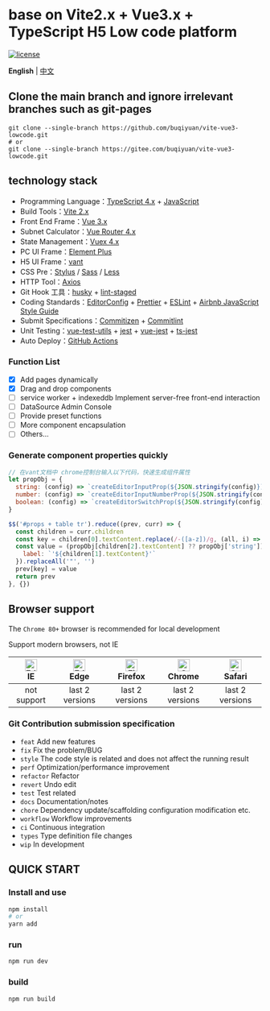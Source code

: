 # base on Vite2.x + Vue3.x + TypeScript H5 Low code platform

[![license](https://img.shields.io/github/license/buqiyuan/vite-vue3-lowcode.svg)](LICENSE)

**English** | [中文](./README.md)

## Clone the main branch and ignore irrelevant branches such as git-pages

```shell
git clone --single-branch https://github.com/buqiyuan/vite-vue3-lowcode.git
# or
git clone --single-branch https://gitee.com/buqiyuan/vite-vue3-lowcode.git
```

## technology stack

- Programming Language：[TypeScript 4.x](https://www.typescriptlang.org/zh/) + [JavaScript](https://www.javascript.com/)
- Build Tools：[Vite 2.x](https://cn.vitejs.dev/)
- Front End Frame：[Vue 3.x](https://v3.cn.vuejs.org/)
- Subnet Calculator：[Vue Router 4.x](https://next.router.vuejs.org/zh/index.html)
- State Management：[Vuex 4.x](https://next.vuex.vuejs.org/)
- PC UI Frame：[Element Plus](https://element-plus.org/#/zh-CN)
- H5 UI Frame：[vant](https://vant-contrib.gitee.io/vant/v3/#/zh-CN/)
- CSS Pre：[Stylus](https://stylus-lang.com/) / [Sass](https://sass.bootcss.com/documentation) / [Less](http://lesscss.cn/)
- HTTP Tool：[Axios](https://axios-http.com/)
- Git Hook 工具：[husky](https://typicode.github.io/husky/#/) + [lint-staged](https://github.com/okonet/lint-staged)
- Coding Standards：[EditorConfig](http://editorconfig.org) + [Prettier](https://prettier.io/) + [ESLint](https://eslint.org/) + [Airbnb JavaScript Style Guide](https://github.com/airbnb/javascript#translation)
- Submit Specifications：[Commitizen](http://commitizen.github.io/cz-cli/) + [Commitlint](https://commitlint.js.org/#/)
- Unit Testing：[vue-test-utils](https://next.vue-test-utils.vuejs.org/) + [jest](https://jestjs.io/) + [vue-jest](https://github.com/vuejs/vue-jest) + [ts-jest](https://kulshekhar.github.io/ts-jest/)
- Auto Deploy：[GitHub Actions](https://docs.github.com/cn/actions/learn-github-actions)

### Function List

- [x] Add pages dynamically
- [x] Drag and drop components
- [ ] service worker + indexeddb Implement server-free front-end interaction
- [ ] DataSource Admin Console
- [ ] Provide preset functions
- [ ] More component encapsulation
- [ ] Others...

### Generate component properties quickly

```javascript
// 在vant文档中 chrome控制台输入以下代码，快速生成组件属性
let propObj = {
  string: (config) => `createEditorInputProp(${JSON.stringify(config)})`,
  number: (config) => `createEditorInputNumberProp(${JSON.stringify(config)})`,
  boolean: (config) => `createEditorSwitchProp(${JSON.stringify(config)})`
}

$$('#props + table tr').reduce((prev, curr) => {
  const children = curr.children
  const key = children[0].textContent.replace(/-([a-z])/g, (all, i) => i.toUpperCase())
  const value = (propObj[children[2].textContent] ?? propObj['string'])({
    label: `'${children[1].textContent}'`
  }).replaceAll('"', '')
  prev[key] = value
  return prev
}, {})
```

## Browser support

The `Chrome 80+` browser is recommended for local development

Support modern browsers, not IE

| [<img src="https://raw.githubusercontent.com/alrra/browser-logos/master/src/edge/edge_48x48.png" alt=" Edge" width="24px" height="24px" />](http://godban.github.io/browsers-support-badges/)</br>IE | [<img src="https://raw.githubusercontent.com/alrra/browser-logos/master/src/edge/edge_48x48.png" alt=" Edge" width="24px" height="24px" />](http://godban.github.io/browsers-support-badges/)</br>Edge | [<img src="https://raw.githubusercontent.com/alrra/browser-logos/master/src/firefox/firefox_48x48.png" alt="Firefox" width="24px" height="24px" />](http://godban.github.io/browsers-support-badges/)</br>Firefox | [<img src="https://raw.githubusercontent.com/alrra/browser-logos/master/src/chrome/chrome_48x48.png" alt="Chrome" width="24px" height="24px" />](http://godban.github.io/browsers-support-badges/)</br>Chrome | [<img src="https://raw.githubusercontent.com/alrra/browser-logos/master/src/safari/safari_48x48.png" alt="Safari" width="24px" height="24px" />](http://godban.github.io/browsers-support-badges/)</br>Safari |
| :--------------------------------------------------------------------------------------------------------------------------------------------------------------------------------------------------: | :----------------------------------------------------------------------------------------------------------------------------------------------------------------------------------------------------: | :---------------------------------------------------------------------------------------------------------------------------------------------------------------------------------------------------------------: | :-----------------------------------------------------------------------------------------------------------------------------------------------------------------------------------------------------------: | :-----------------------------------------------------------------------------------------------------------------------------------------------------------------------------------------------------------: |
|                                                                                             not support                                                                                              |                                                                                            last 2 versions                                                                                             |                                                                                                  last 2 versions                                                                                                  |                                                                                                last 2 versions                                                                                                |                                                                                                last 2 versions                                                                                                |

### Git Contribution submission specification

- `feat` Add new features
- `fix` Fix the problem/BUG
- `style` The code style is related and does not affect the running result
- `perf` Optimization/performance improvement
- `refactor` Refactor
- `revert` Undo edit
- `test` Test related
- `docs` Documentation/notes
- `chore` Dependency update/scaffolding configuration modification etc.
- `workflow` Workflow improvements
- `ci` Continuous integration
- `types` Type definition file changes
- `wip` In development

## QUICK START

### Install and use

```sh
npm install
# or
yarn add
```

### run

```sh
npm run dev
```

### build

```sh
npm run build
```
